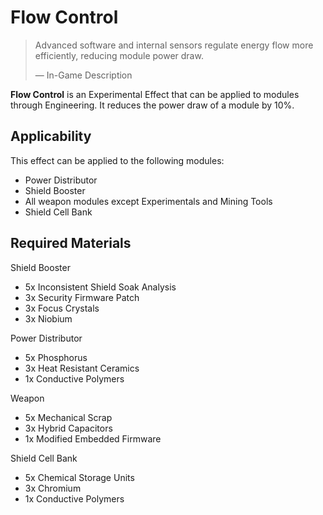 # Flow Control
> 
> 
> Advanced software and internal sensors regulate energy flow more efficiently, reducing module power draw.
> 
> 
> — In-Game Description
> 

**Flow Control** is an Experimental Effect that can be applied to modules through Engineering. It reduces the power draw of a module by 10%.

## Applicability

This effect can be applied to the following modules:

- Power Distributor
- Shield Booster
- All weapon modules except Experimentals and Mining Tools
- Shield Cell Bank

## Required Materials

Shield Booster

- 5x Inconsistent Shield Soak Analysis
- 3x Security Firmware Patch
- 3x Focus Crystals
- 3x Niobium

Power Distributor

- 5x Phosphorus
- 3x Heat Resistant Ceramics
- 1x Conductive Polymers

Weapon

- 5x Mechanical Scrap
- 3x Hybrid Capacitors
- 1x Modified Embedded Firmware

Shield Cell Bank

- 5x Chemical Storage Units
- 3x Chromium
- 1x Conductive Polymers